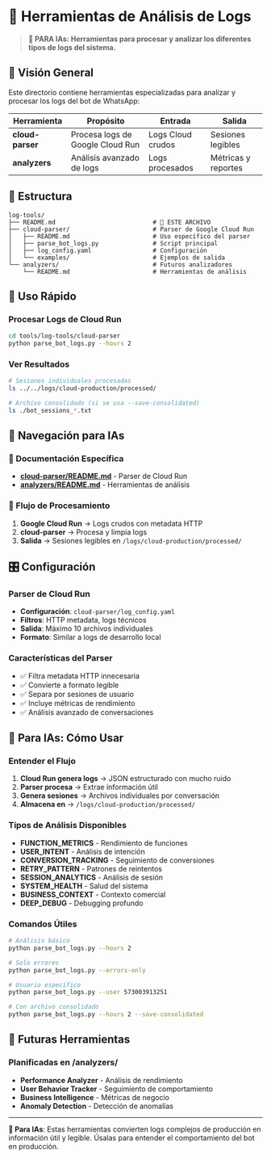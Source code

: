 # 🔧 Herramientas de Análisis de Logs

> **🤖 PARA IAs: Herramientas para procesar y analizar los diferentes tipos de logs del sistema.**

## 🎯 **Visión General**

Este directorio contiene herramientas especializadas para analizar y procesar los logs del bot de WhatsApp:

| Herramienta | Propósito | Entrada | Salida |
|-------------|-----------|---------|--------|
| **cloud-parser** | Procesa logs de Google Cloud Run | Logs Cloud crudos | Sesiones legibles |
| **analyzers** | Análisis avanzado de logs | Logs procesados | Métricas y reportes |

## 📂 **Estructura**

```
log-tools/
├── README.md                           # 🎯 ESTE ARCHIVO
├── cloud-parser/                       # Parser de Google Cloud Run
│   ├── README.md                       # Uso específico del parser
│   ├── parse_bot_logs.py               # Script principal
│   ├── log_config.yaml                 # Configuración
│   └── examples/                       # Ejemplos de salida
└── analyzers/                          # Futuros analizadores
    └── README.md                       # Herramientas de análisis
```

## 🚀 **Uso Rápido**

### **Procesar Logs de Cloud Run**
```bash
cd tools/log-tools/cloud-parser
python parse_bot_logs.py --hours 2
```

### **Ver Resultados**
```bash
# Sesiones individuales procesadas
ls ../../logs/cloud-production/processed/

# Archivo consolidado (si se usa --save-consolidated)
ls ./bot_sessions_*.txt
```

## 🔗 **Navegación para IAs**

### **📖 Documentación Específica**
- **[cloud-parser/README.md](cloud-parser/README.md)** - Parser de Cloud Run
- **[analyzers/README.md](analyzers/README.md)** - Herramientas de análisis

### **🔄 Flujo de Procesamiento**
1. **Google Cloud Run** → Logs crudos con metadata HTTP
2. **cloud-parser** → Procesa y limpia logs
3. **Salida** → Sesiones legibles en `/logs/cloud-production/processed/`

## 🎛️ **Configuración**

### **Parser de Cloud Run**
- **Configuración**: `cloud-parser/log_config.yaml`
- **Filtros**: HTTP metadata, logs técnicos
- **Salida**: Máximo 10 archivos individuales
- **Formato**: Similar a logs de desarrollo local

### **Características del Parser**
- ✅ Filtra metadata HTTP innecesaria
- ✅ Convierte a formato legible
- ✅ Separa por sesiones de usuario
- ✅ Incluye métricas de rendimiento
- ✅ Análisis avanzado de conversaciones

## 🤖 **Para IAs: Cómo Usar**

### **Entender el Flujo**
1. **Cloud Run genera logs** → JSON estructurado con mucho ruido
2. **Parser procesa** → Extrae información útil
3. **Genera sesiones** → Archivos individuales por conversación
4. **Almacena en** → `/logs/cloud-production/processed/`

### **Tipos de Análisis Disponibles**
- **FUNCTION_METRICS** - Rendimiento de funciones
- **USER_INTENT** - Análisis de intención
- **CONVERSION_TRACKING** - Seguimiento de conversiones
- **RETRY_PATTERN** - Patrones de reintentos
- **SESSION_ANALYTICS** - Análisis de sesión
- **SYSTEM_HEALTH** - Salud del sistema
- **BUSINESS_CONTEXT** - Contexto comercial
- **DEEP_DEBUG** - Debugging profundo

### **Comandos Útiles**
```bash
# Análisis básico
python parse_bot_logs.py --hours 2

# Solo errores
python parse_bot_logs.py --errors-only

# Usuario específico
python parse_bot_logs.py --user 573003913251

# Con archivo consolidado
python parse_bot_logs.py --hours 2 --save-consolidated
```

## 🔮 **Futuras Herramientas**

### **Planificadas en /analyzers/**
- **Performance Analyzer** - Análisis de rendimiento
- **User Behavior Tracker** - Seguimiento de comportamiento
- **Business Intelligence** - Métricas de negocio
- **Anomaly Detection** - Detección de anomalías

---

**🤖 Para IAs**: Estas herramientas convierten logs complejos de producción en información útil y legible. Úsalas para entender el comportamiento del bot en producción. 